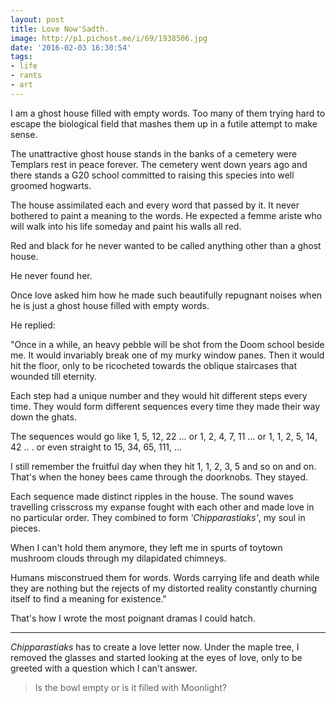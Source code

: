 ```yaml
---
layout: post
title: Love Now'Sadth.
image: http://p1.pichost.me/i/69/1938506.jpg
date: '2016-02-03 16:30:54'
tags:
- life
- rants
- art
---
```


I am a ghost house filled with empty words. Too many of them trying hard to escape the biological field that mashes them up in a futile attempt to make sense.

The unattractive ghost house stands in the banks of a cemetery were Templars rest in peace forever. The cemetery went down years ago and there stands a G20 school committed to raising this species into well groomed hogwarts.

The house assimilated each and every word that passed by it. It never bothered to paint a meaning to the words. He expected a femme ariste who will walk into his life someday and paint his walls all red.

Red and black for he never wanted to be called anything other than a ghost house.

He never found her.

Once love asked him how he made such beautifully repugnant noises when he is just a ghost house filled with empty words.

He replied:

"Once in a while, an heavy pebble will be shot from the Doom school beside me. It would invariably break one of my murky window panes. Then it would hit the floor, only to be ricocheted towards the oblique staircases that wounded till eternity.

Each step had a unique number and they would hit different steps every time. They would form different sequences every time they made their way down the ghats.

The sequences would go like 1, 5, 12, 22 ... or 1, 2, 4, 7, 11 ... or 1, 1, 2, 5, 14, 42 .. . or even straight to 15, 34, 65, 111, ...

I still remember the fruitful day when they hit 1, 1, 2, 3, 5 and so on and on. That's when the honey bees came through the doorknobs. They stayed.

Each sequence made distinct ripples in the house. The sound waves travelling crisscross my expanse fought with each other and made love in no particular order. They combined to form *'Chipparastiaks'*, my soul in pieces.

When I can't hold them anymore, they left me in spurts of toytown mushroom clouds through my dilapidated chimneys. 

Humans misconstrued them for words. Words carrying life and death while they are nothing but the rejects of my distorted reality constantly churning itself to find a meaning for existence."

That's how I wrote the most poignant dramas I could hatch.
<hr>

*Chipparastiaks* has to create a love letter now. Under the maple tree, I removed the glasses and started looking at the eyes of love, only to be greeted with a question which I can't answer.

> Is the bowl empty or is it filled with Moonlight?

